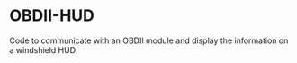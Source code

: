 OBDII-HUD
=========

Code to communicate with an OBDII module and display the information on a windshield HUD